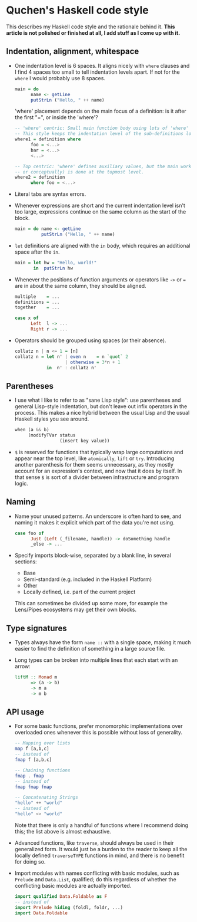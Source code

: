 Quchen's Haskell code style
===========================


This describes my Haskell code style and the rationale behind it.
**This article is not polished or finished at all, I add stuff as I come up
with it.**


Indentation, alignment, whitespace
----------------------------------

- One indentation level is 6 spaces. It aligns nicely with `where` clauses and
  I find 4 spaces too small to tell indentation levels apart. If not for the
  `where` I would probably use 8 spaces.

  ```haskell
  main = do
        name <- getLine
        putStrLn ("Hello, " ++ name)
  ```

  'where' placement depends on the main focus of a definition: is it after the
  first "=", or inside the 'where'?

  ```haskell
  -- 'where' centric: Small main function body using lots of 'where' definitions.
  -- This style keeps the indentation level of the sub-definitions low.
  where1 = definition where
        foo = <...>
        bar = <...>
        <...>

  -- Top centric: 'where' defines auxiliary values, but the main work (actually
  -- or conceptually) is done at the topmost level.
  where2 = definition
        where foo = <...>
  ```

- Literal tabs are syntax errors.

- Whenever expressions are short and the current indentation level isn't too
  large, expressions continue on the same column as the start of the block.

  ```haskell
  main = do name <- getLine
            putStrLn ("Hello, " ++ name)
  ```

- `let` definitions are aligned with the `in` body, which requires an additional
  space after the `in`.

  ```haskell
  main = let hw = "Hello, world!"
         in  putStrLn hw
  ```

- Whenever the positions of function arguments or operators like `->` or `=` are
  in about the same column, they should be aligned.

  ```haskell
  multiple    = ...
  definitions = ...
  together    = ...

  case x of
        Left  l -> ...
        Right r -> ...
  ```

- Operators should be grouped using spaces (or their absence).

  ```haskell
  collatz n | n <= 1 = [n]
  collatz n = let n' | even n    = n `quot` 2
                     | otherwise = 3*n + 1
              in  n' : collatz n'
  ```



Parentheses
-----------

- I use what I like to refer to as "sane Lisp style": use parentheses and
  general Lisp-style indentation, but don't leave out infix operators in the
  process. This makes a nice hybrid between the usual Lisp and the usual Haskell
  styles you see around.

  ```haskell
  when (a && b)
       (modifyTVar status
                   (insert key value))
  ```

- `$` is reserved for functions that typically wrap large computations and
  appear near the top level, like `atomically`, `lift` or `try`. Introducing
  another parenthesis for them seems unnecessary, as they mostly account for an
  expression's context, and now that it does by itself. In that sense `$` is
  sort of a divider between infrastructure and program logic.



Naming
------

- Name your unused patterns. An underscore is often hard to see, and naming it
  makes it explicit which part of the data you're not using.

  ```haskell
  case foo of
        Just (Left (_filename, handle)) -> doSomething handle
        _else -> ...
  ```

- Specify imports block-wise, separated by a blank line, in several sections:

  - Base
  - Semi-standard (e.g. included in the Haskell Platform)
  - Other
  - Locally defined, i.e. part of the current project

  This can sometimes be divided up some more, for example the Lens/Pipes
  ecosystems may get their own blocks.



Type signatures
---------------

- Types always have the form `name ::` with a single space, making it much
  easier to find the definition of something in a large source file.

- Long types can be broken into multiple lines that each start with an arrow:

  ```haskell
  liftM :: Monad m
        => (a -> b)
        -> m a
        -> m b
  ```



API usage
---------

- For some basic functions, prefer monomorphic implementations over overloaded
  ones whenever this is possible without loss of generality.

  ```haskell
  -- Mapping over lists
  map f [a,b,c]
  -- instead of
  fmap f [a,b,c]

  -- Chaining functions
  fmap . fmap
  -- instead of
  fmap fmap fmap

  -- Concatenating Strings
  "hello" ++ "world"
  -- instead of
  "hello" <> "world"
  ```

  Note that there is only a handful of functions where I recommend doing this;
  the list above is almost exhaustive.

- Advanced functions, like `traverse`, should always be used in their
  generalized form. It would just be a burden to the reader to keep all the
  locally defined `traverseTYPE` functions in mind, and there is no benefit
  for doing so.

- Import modules with names conflicting with basic modules, such as `Prelude`
  and `Data.List`, qualified; do this regardless of whether the conflicting
  basic modules are actually imported.

  ```haskell
  import qualified Data.Foldable as F
  -- instead of
  import Prelude hiding (foldl, foldr, ...)
  import Data.Foldable
  ```
